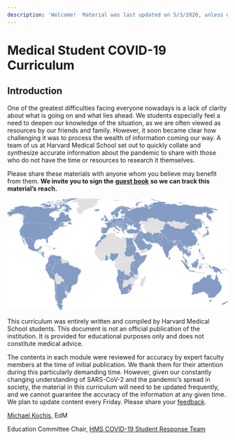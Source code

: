 ```yaml
---
description: 'Welcome!  Material was last updated on 5/3/2020, unless otherwise specified.'
---
```


# Medical Student COVID-19 Curriculum

## Introduction

One of the greatest difficulties facing everyone nowadays is a lack of clarity about what is going on and what lies ahead.  We students especially feel a need to deepen our knowledge of the situation, as we are often viewed as resources by our friends and family.  However, it soon became clear how challenging it was to process the wealth of information coming our way.  A team of us at Harvard Medical School set out to quickly collate and synthesize accurate information about the pandemic to share with those who do not have the time or resources to research it themselves. 

Please share these materials with anyone whom you believe may benefit from them.  **We invite you to sign the** [**guest book**](https://docs.google.com/forms/d/e/1FAIpQLSdDgCyBO-l7qsamNhbEPznxhaDetC-dFBd4W5Tu5WC4zBWC6g/viewform) **so we can track this material’s reach.**

![As of May 3, visitors from 106 countries \(blue\) have signed the guest book!](.gitbook/assets/5.2-curriculum-map.png)

This curriculum was entirely written and compiled by Harvard Medical School students.  This document is not an official publication of the institution.  It is provided for educational purposes only and does not constitute medical advice.

The contents in each module were reviewed for accuracy by expert faculty members at the time of initial publication.  We thank them for their attention during this particularly demanding time. However, given our constantly changing understanding of SARS-CoV-2 and the pandemic’s spread in society, the material in this curriculum will need to be updated frequently, and we cannot guarantee the accuracy of the information at any given time.  We plan to update content every Friday.  Please share your [feedback](https://docs.google.com/forms/d/e/1FAIpQLSdZGYWkx5AVaYUIxCwvQmI75Vu6jVOHkinhDHr_XbrQq4WMTg/viewform).

[Michael Kochis](mailto:michael_kochis@hms.harvard.edu), EdM

Education Committee Chair, [HMS COVID-19 Student Response Team](https://covidstudentresponse.org/about/) 

